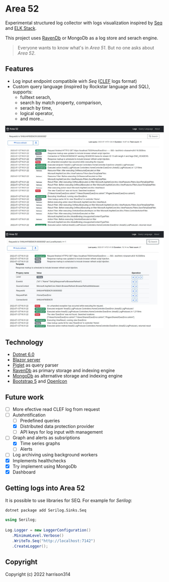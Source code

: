 # Area 52

Experimental structured log collector with logs visualization
inspired by [Seq](https://datalust.co/seq) and [ELK Stack](https://www.elastic.co/what-is/elk-stack).

This project uses [RavenDb](https://ravendb.net/) or MongoDb as a log store and serach engine.

> Everyone wants to know what's in _Area 51_. But no one asks about _Area 52_.

## Features
- Log input endpoint compatibile wirh _Seq_ ([CLEF](https://docs.datalust.co/docs/posting-raw-events) logs format)
- Custom query language (inspired by Rockstar language and SQL), supports:
  - fulltext serach,
  - search by match property, comparison,
  - serach by time,
  - logical operator,
  - and more...

![Area 51 Screen](doc/Screen1.jpg)

![Area 51 Screen](doc/Screen2.jpg)

## Technology
- [Dotnet 6.0](https://docs.microsoft.com/en-us/dotnet/core/whats-new/dotnet-6)
- [Blazor server](https://docs.microsoft.com/en-us/aspnet/core/blazor/hosting-models?view=aspnetcore-6.0)
- [Piglet](https://www.nuget.org/packages/Piglet/) as query parser
- [RavenDb](https://ravendb.net/) as primary storage and indexing engine
- [MongoDb](https://www.mongodb.com/) as alternative storage and indexing engine
- [Bootstrap 5](https://getbootstrap.com/) and [OpenIcon](https://useiconic.com/open/)

## Future work
- [ ] More efective read CLEF log from request
- [ ] Autehntification
  - [ ] Predefined queries
  - [x] Distributed data protection provider
  - [ ] API keys for log input with management
- [ ] Graph and alerts as subsriptions
  - [x] Time series graphs
  - [ ] Alerts
- [ ] Log archiving using background workers
- [x] Implements healthchecks
- [x] Try implement using MongoDb
- [x] Dashboard

## Getting logs into Area 52
It is possible to use libraries for SEQ.
For example for _Serilog_:

```
dotnet package add Serilog.Sinks.Seq
```

```cs
using Serilog;

Log.Logger = new LoggerConfiguration()
   .MinimumLevel.Verbose()
   .WriteTo.Seq("http://localhost:7142")
   .CreateLogger();
```

## Copyright
Copyright (c) 2022 harrison314
